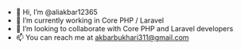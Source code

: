 - 👋 Hi, I’m @aliakbar12365  
- 🌱 I’m currently working in Core PHP / Laravel
- 💞️ I’m looking to collaborate with Core PHP and Laravel developers
- 📫 You can reach me at akbarbukhari311@gmail.com
<!---
aliakbar12365/aliakbar12365 is a ✨ special ✨ repository because its `README.md` (this file) appears on your GitHub profile.
You can click the Preview link to take a look at your changes.
--->
